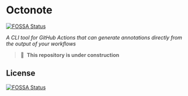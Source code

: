 # Octonote
[![FOSSA Status](https://app.fossa.com/api/projects/git%2Bgithub.com%2Fbottle-garden%2Foctonote.svg?type=shield)](https://app.fossa.com/projects/git%2Bgithub.com%2Fbottle-garden%2Foctonote?ref=badge_shield)


_A CLI tool for GitHub Actions that can generate annotations directly from the
output of your workflows_

> 🚧&nbsp;&nbsp;**This repository is under construction**


## License
[![FOSSA Status](https://app.fossa.com/api/projects/git%2Bgithub.com%2Fbottle-garden%2Foctonote.svg?type=large)](https://app.fossa.com/projects/git%2Bgithub.com%2Fbottle-garden%2Foctonote?ref=badge_large)